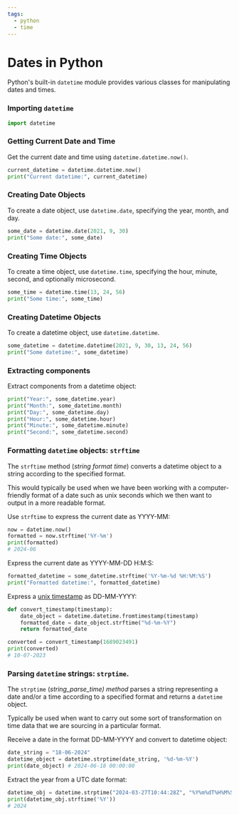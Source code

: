 ```yaml
---
tags:
  - python
  - time
---
```


# Dates in Python

Python's built-in `datetime` module provides various classes for manipulating
dates and times.

### Importing `datetime`

```python
import datetime
```

### Getting Current Date and Time

Get the current date and time using `datetime.datetime.now()`.

```python
current_datetime = datetime.datetime.now()
print("Current datetime:", current_datetime)
```

### Creating Date Objects

To create a date object, use `datetime.date`, specifying the year, month, and
day.

```python
some_date = datetime.date(2021, 9, 30)
print("Some date:", some_date)
```

### Creating Time Objects

To create a time object, use `datetime.time`, specifying the hour, minute,
second, and optionally microsecond.

```python
some_time = datetime.time(13, 24, 56)
print("Some time:", some_time)
```

### Creating Datetime Objects

To create a datetime object, use `datetime.datetime`.

```python
some_datetime = datetime.datetime(2021, 9, 30, 13, 24, 56)
print("Some datetime:", some_datetime)
```

### Extracting components

Extract components from a datetime object:

```python
print("Year:", some_datetime.year)
print("Month:", some_datetime.month)
print("Day:", some_datetime.day)
print("Hour:", some_datetime.hour)
print("Minute:", some_datetime.minute)
print("Second:", some_datetime.second)
```

### Formatting `datetime` objects: `strftime`

The `strftime` method (_string format time_) converts a datetime object to a
string according to the specified format.

This would typically be used when we have been working with a computer-friendly
format of a date such as unix seconds which we then want to output in a more
readable format.

Use `strftime` to express the current date as YYYY-MM:

```python
now = datetime.now()
formatted = now.strftime('%Y-%m')
print(formatted)
# 2024-06
```

Express the current date as YYYY-MM-DD H:M:S:

```python
formatted_datetime = some_datetime.strftime('%Y-%m-%d %H:%M:%S')
print("Formatted datetime:", formatted_datetime)
```

Express a [unix timestamp](Time_and_computers.md) as DD-MM-YYYY:

```py
def convert_timestamp(timestamp):
    date_object = datetime.datetime.fromtimestamp(timestamp)
    formatted_date = date_object.strftime("%d-%m-%Y")
    return formatted_date

converted = convert_timestamp(1689023491)
print(converted)
# 10-07-2023
```

### Parsing `datetime` strings: `strptime`.

The `strptime` (_string_parse_time) method_ parses a string representing a date
and/or a time according to a specified format and returns a `datetime` object.

Typically be used when want to carry out some sort of transformation on time
data that we are sourcing in a particular format.

Receive a date in the format DD-MM-YYYY and convert to datetime object:

```python
date_string = "18-06-2024"
datetime_object = datetime.strptime(date_string, '%d-%m-%Y')
print(date_object) # 2024-06-18 00:00:00
```

Extract the year from a UTC date format:

```python
datetime_obj = datetime.strptime("2024-03-27T10:44:28Z", "%Y%m%dT%H%M%SZ")
print(datetime_obj.strftime('%Y'))
# 2024

```
